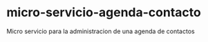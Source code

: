 # micro-servicio-agenda-contacto
 Micro servicio para la administracion de una agenda de contactos 
